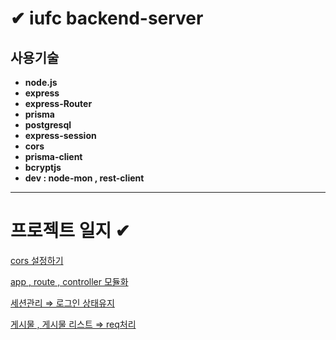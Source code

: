 # ✔ iufc backend-server

## 사용기술

- **node.js**
- **express**
- **express-Router**
- **prisma**
- **postgresql**
- **express-session**
- **cors**
- **prisma-client**
- **bcryptjs**
- **dev : node-mon , rest-client**

---

# 프로젝트 일지 ✔

[cors 설정하기](https://www.notion.so/cors-150b853ac11a80baae84d05d1dd00e78?pvs=21)

[app , route , controller 모듈화](https://www.notion.so/app-route-controller-150b853ac11a802a8077c6c173cc3ac4?pvs=21)

[세션관리 ⇒ 로그인 상태유지 ](https://www.notion.so/150b853ac11a8009a70bd682e4948149?pvs=21)

[게시물 , 게시물 리스트 ⇒ req처리](https://www.notion.so/req-150b853ac11a809a83b0d247819fc04d?pvs=21)
